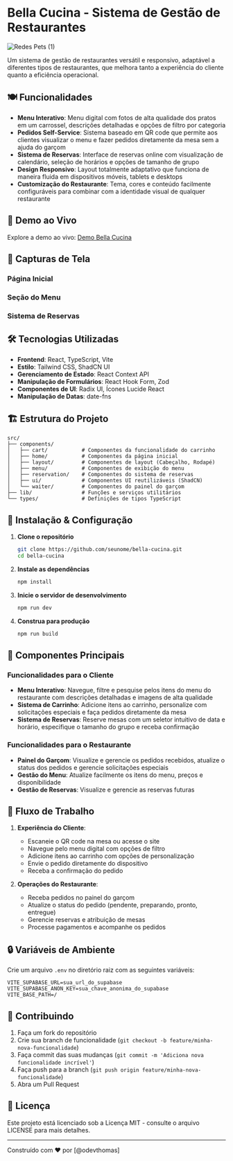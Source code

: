 # Bella Cucina - Sistema de Gestão de Restaurantes
![Redes Pets (1)](https://github.com/user-attachments/assets/4a209a2b-c892-4a38-94a9-7df5aada1bbd)


Um sistema de gestão de restaurantes versátil e responsivo, adaptável a diferentes tipos de restaurantes, que melhora tanto a experiência do cliente quanto a eficiência operacional.

## 🍽️ Funcionalidades

- **Menu Interativo**: Menu digital com fotos de alta qualidade dos pratos em um carrossel, descrições detalhadas e opções de filtro por categoria
- **Pedidos Self-Service**: Sistema baseado em QR code que permite aos clientes visualizar o menu e fazer pedidos diretamente da mesa sem a ajuda do garçom
- **Sistema de Reservas**: Interface de reservas online com visualização de calendário, seleção de horários e opções de tamanho de grupo
- **Design Responsivo**: Layout totalmente adaptativo que funciona de maneira fluida em dispositivos móveis, tablets e desktops
- **Customização do Restaurante**: Tema, cores e conteúdo facilmente configuráveis para combinar com a identidade visual de qualquer restaurante

## 🚀 Demo ao Vivo

Explore a demo ao vivo: [Demo Bella Cucina](https://pensive-hertz4-dmljl.dev-2.tempolabs.ai)

## 📱 Capturas de Tela

### Página Inicial

### Seção do Menu

### Sistema de Reservas

## 🛠️ Tecnologias Utilizadas

- **Frontend**: React, TypeScript, Vite
- **Estilo**: Tailwind CSS, ShadCN UI
- **Gerenciamento de Estado**: React Context API
- **Manipulação de Formulários**: React Hook Form, Zod
- **Componentes de UI**: Radix UI, Ícones Lucide React
- **Manipulação de Datas**: date-fns

## 🏗️ Estrutura do Projeto

```
src/
├── components/
│   ├── cart/           # Componentes da funcionalidade do carrinho
│   ├── home/           # Componentes da página inicial
│   ├── layout/         # Componentes de layout (Cabeçalho, Rodapé)
│   ├── menu/           # Componentes de exibição do menu
│   ├── reservation/    # Componentes do sistema de reservas
│   ├── ui/             # Componentes UI reutilizáveis (ShadCN)
│   └── waiter/         # Componentes do painel do garçom
├── lib/                # Funções e serviços utilitários
└── types/              # Definições de tipos TypeScript
```

## 🔧 Instalação & Configuração

1. **Clone o repositório**
   ```bash
   git clone https://github.com/seunome/bella-cucina.git
   cd bella-cucina
   ```

2. **Instale as dependências**
   ```bash
   npm install
   ```

3. **Inicie o servidor de desenvolvimento**
   ```bash
   npm run dev
   ```

4. **Construa para produção**
   ```bash
   npm run build
   ```

## 🧩 Componentes Principais

### Funcionalidades para o Cliente

- **Menu Interativo**: Navegue, filtre e pesquise pelos itens do menu do restaurante com descrições detalhadas e imagens de alta qualidade
- **Sistema de Carrinho**: Adicione itens ao carrinho, personalize com solicitações especiais e faça pedidos diretamente da mesa
- **Sistema de Reservas**: Reserve mesas com um seletor intuitivo de data e horário, especifique o tamanho do grupo e receba confirmação

### Funcionalidades para o Restaurante

- **Painel do Garçom**: Visualize e gerencie os pedidos recebidos, atualize o status dos pedidos e gerencie solicitações especiais
- **Gestão do Menu**: Atualize facilmente os itens do menu, preços e disponibilidade
- **Gestão de Reservas**: Visualize e gerencie as reservas futuras

## 🔄 Fluxo de Trabalho

1. **Experiência do Cliente**:
   - Escaneie o QR code na mesa ou acesse o site
   - Navegue pelo menu digital com opções de filtro
   - Adicione itens ao carrinho com opções de personalização
   - Envie o pedido diretamente do dispositivo
   - Receba a confirmação do pedido

2. **Operações do Restaurante**:
   - Receba pedidos no painel do garçom
   - Atualize o status do pedido (pendente, preparando, pronto, entregue)
   - Gerencie reservas e atribuição de mesas
   - Processe pagamentos e acompanhe os pedidos

## 🔒 Variáveis de Ambiente

Crie um arquivo `.env` no diretório raiz com as seguintes variáveis:

```
VITE_SUPABASE_URL=sua_url_do_supabase
VITE_SUPABASE_ANON_KEY=sua_chave_anonima_do_supabase
VITE_BASE_PATH=/
```

## 🤝 Contribuindo

1. Faça um fork do repositório
2. Crie sua branch de funcionalidade (`git checkout -b feature/minha-nova-funcionalidade`)
3. Faça commit das suas mudanças (`git commit -m 'Adiciona nova funcionalidade incrível'`)
4. Faça push para a branch (`git push origin feature/minha-nova-funcionalidade`)
5. Abra um Pull Request

## 📄 Licença

Este projeto está licenciado sob a Licença MIT - consulte o arquivo LICENSE para mais detalhes.

---

Construído com ❤️ por [@odevthomas]
